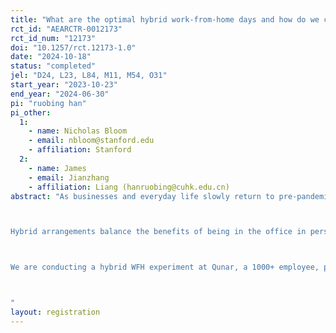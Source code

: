 ```yaml
---
title: "What are the optimal hybrid work-from-home days and how do we coordinate it"
rct_id: "AEARCTR-0012173"
rct_id_num: "12173"
doi: "10.1257/rct.12173-1.0"
date: "2024-10-18"
status: "completed"
jel: "D24, L23, L84, M11, M54, O31"
start_year: "2023-10-23"
end_year: "2024-06-30"
pi: "ruobing han"
pi_other:
  1:
    - name: Nicholas Bloom
    - email: nbloom@stanford.edu
    - affiliation: Stanford
  2:
    - name: James
    - email: Jianzhang
    - affiliation: Liang (hanruobing@cuhk.edu.cn)
abstract: "As businesses and everyday life slowly return to pre-pandemic activity, one point is becoming clear: The home office isn’t about to shut down. In his research and discussions with hundreds of managers across different industries, Prof.Nicholas Bloom finds that about 70 percent of firms — from tiny companies to massive multinationals like Apple, Google, Citi, and HSBC — plan to implement some form of hybrid working arrangements so their employees can divide their time between collaborating with colleagues on-site and working from home.

Hybrid arrangements balance the benefits of being in the office in person — greater ability to collaborate, innovate, and build a culture — with the benefits of quiet and the lack of commuting that comes from working from home. There is a big question of how many days and also what happens if you have MF together.

We are conducting a hybrid WFH experiment at Qunar, a 1000+ employee, public-listed Chinese travel agency. 800 qualified managerial and IT-professional employees form more than 50 project teams, and the teams were randomly assigned into four groups (0 days WFH – control; 1 day WFH – Friday; 2 days WFH – Wednesday and Friday; 3 days WFH – Monday Wednesday and Friday), either to exercise this hybrid working option or in the office for 9 months.

"
layout: registration
---
```


